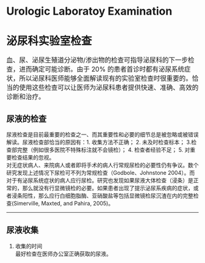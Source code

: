 # Urologic Laboratoy Examination
# 泌尿科实验室检查
<big>血、尿、泌尿生殖道分泌物/渗出物的检查可指导泌尿科的下一步检查，进而确定可能诊断。由于 20% 的患者首诊时都有泌尿系统症状，所以泌尿科医师能够全面解读现有的实验室检查时很重要的。恰当的使用这些检查可以让医师为泌尿科患者提供快速、准确、高效的诊断和治疗。</big>

## 尿液的检查
尿液检查是目前最重要的检查之一、而其重要性和必要的细节总是被忽略或被错误解读。尿液检查部恰当的原因有：1. 收集方法不正确； 2. 未及时检查标本； 3.检查部完整（例如很多医院不特殊标注就不会镜检）； 4. 检查者经验不足； 5. 对重要检查结果的忽视。  
对无症状病人、来院病人或者即将手术的病人行常规尿检的必要性仍有争议。数个研究发现上述情况下尿检可不列为常规检查（Godbole、Johnstone 2004）。而对于有泌尿系统症状的病人应行尿检。研究也发现如果尿液大体检查（浸条）是正常的，那么就没有行显微镜检的必要。如果患者出现了提示泌尿系疾病的症状，或者浸条阳性，那么应行白细胞脂酶、亚硝酸盐等包括显微镜检尿沉渣在内的完整检查(Simerville, Maxted, and Pahira, 2005)。  
***
## 尿液收集
1. 收集的时间  
最好检查在医师办公室正确获取的尿液。
